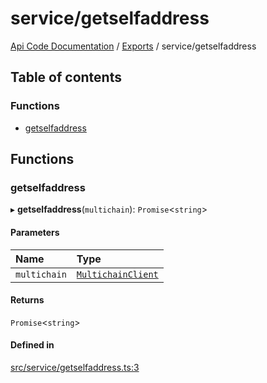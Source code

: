 # service/getselfaddress
 
[Api Code Documentation](../README.md) / [Exports](../modules.md) / service/getselfaddress

## Table of contents

### Functions

- [getselfaddress](service_getselfaddress.md#getselfaddress)

## Functions

### getselfaddress

▸ **getselfaddress**(`multichain`): `Promise`\<`string`\>

#### Parameters

| Name | Type |
| :------ | :------ |
| `multichain` | [`MultichainClient`](../interfaces/service_Client_h.MultichainClient.md) |

#### Returns

`Promise`\<`string`\>

#### Defined in

[src/service/getselfaddress.ts:3](https://github.com/openkfw/TruBudget/blob/965031f/api/src/service/getselfaddress.ts#L3)
